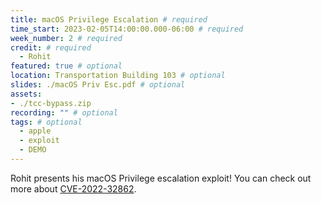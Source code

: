 ```yaml
---
title: macOS Privilege Escalation # required
time_start: 2023-02-05T14:00:00.000-06:00 # required
week_number: 2 # required
credit: # required
  - Rohit
featured: true # optional
location: Transportation Building 103 # optional
slides: ./macOS Priv Esc.pdf # optional
assets:
- ./tcc-bypass.zip
recording: "" # optional
tags: # optional
  - apple
  - exploit
  - DEMO
---
```


Rohit presents his macOS Privilege escalation exploit! You can check out more about [CVE-2022-32862](https://nvd.nist.gov/vuln/detail/CVE-2022-32862).